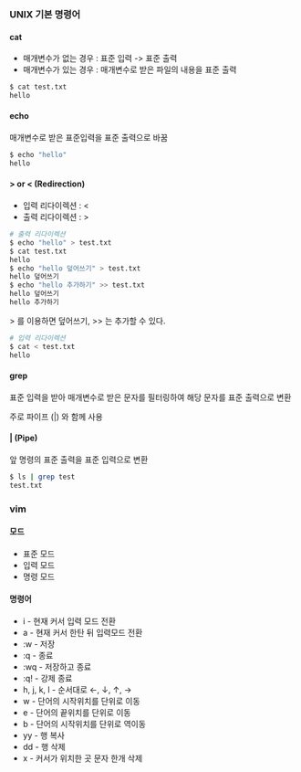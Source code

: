 ### UNIX 기본 명령어

#### cat

- 매개변수가 없는 경우 : 표준 입력 -> 표준 출력
- 매개변수가 있는 경우 : 매개변수로 받은 파일의 내용을 표준 출력

```bash
$ cat test.txt
hello
```



#### echo

매개변수로 받은 표준입력을 표준 출력으로 바꿈

```bash
$ echo "hello"
hello
```



#### > or < (Redirection)

- 입력 리다이렉션 : < 
- 출력 리다이렉션 : >

```bash
# 출력 리다이렉션
$ echo "hello" > test.txt
$ cat test.txt
hello
$ echo "hello 덮어쓰기" > test.txt
hello 덮어쓰기
$ echo "hello 추가하기" >> test.txt
hello 덮어쓰기
hello 추가하기
```

\> 를 이용하면 덮어쓰기,  \>> 는 추가할 수 있다.

```bash
# 입력 리다이렉션
$ cat < test.txt
hello
```



#### grep

표준 입력을 받아 매개변수로 받은 문자를 필터링하여 해당 문자를 표준 출력으로 변환

주로 파이프 (|) 와 함께 사용



#### | (Pipe)

앞 명령의 표준 출력을 표준 입력으로 변환

```bash
$ ls | grep test
test.txt
```



### vim

#### 모드

- 표준 모드
- 입력 모드
- 명령 모드

#### 명령어

- i - 현재 커서 입력 모드 전환
- a - 현재 커서 한탄 뒤 입력모드 전환 
- :w - 저장
- :q - 종료
- :wq - 저장하고 종료
- :q! - 강제 종료
- h, j, k, l - 순서대로 ←, ↓, ↑, →
- w - 단어의 시작위치를 단위로 이동
- e - 단어의 끝위치를 단위로 이동
- b - 단어의 시작위치를 단위로 역이동
- yy - 행 복사
- dd - 행 삭제
- x - 커서가 위치한 곳 문자 한개 삭제
